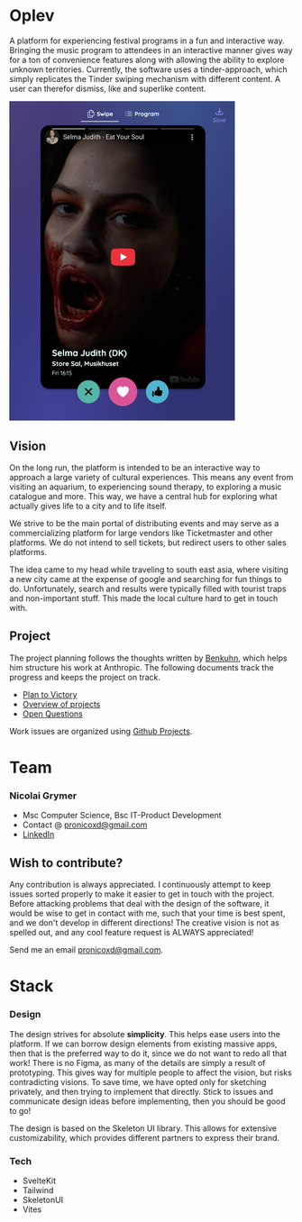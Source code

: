 # Oplev

A platform for experiencing festival programs in a fun and interactive way. Bringing the music program to attendees in an interactive manner gives way for a ton of convenience features along with allowing the ability to explore unknown territories. Currently, the software uses a tinder-approach, which simply replicates the Tinder swiping mechanism with different content. A user can therefor dismiss, like and superlike content.

<img src="docs/img/preview.png" alt="Early version of prototype" width="400">

## Vision

On the long run, the platform is intended to be an interactive way to approach a large variety of cultural experiences. This means any event from visiting an aquarium, to experiencing sound therapy, to exploring a music catalogue and more. This way, we have a central hub for exploring what actually gives life to a city and to life itself.

We strive to be the main portal of distributing events and may serve as a commercializing platform for large vendors like Ticketmaster and other platforms. We do not intend to sell tickets, but redirect users to other sales platforms.

The idea came to my head while traveling to south east asia, where visiting a new city came at the expense of google and searching for fun things to do. Unfortunately, search and results were typically filled with tourist traps and non-important stuff. This made the local culture hard to get in touch with.

## Project

The project planning follows the thoughts written by [Benkuhn](https://www.benkuhn.net/pjm/), which helps him structure his work at Anthropic. The following documents track the progress and keeps the project on track.

- [Plan to Victory](./docs/plan-to-victory.md)
- [Overview of projects](./docs/projects.md)
- [Open Questions](./docs/open-questions.md)

Work issues are organized using [Github Projects](https://github.com/users/Grymse/projects/4).

# Team

### Nicolai Grymer

- Msc Computer Science, Bsc IT-Product Development
- Contact @ pronicoxd@gmail.com
- [LinkedIn](https://www.linkedin.com/in/nicolai-grymer-178846201/)

## Wish to contribute?

Any contribution is always appreciated. I continuously attempt to keep issues sorted properly to make it easier to get in touch with the project. Before attacking problems that deal with the design of the software, it would be wise to get in contact with me, such that your time is best spent, and we don't develop in different directions! The creative vision is not as spelled out, and any cool feature request is ALWAYS appreciated!

Send me an email pronicoxd@gmail.com.

# Stack

### Design

The design strives for absolute **simplicity**. This helps ease users into the platform. If we can borrow design elements from existing massive apps, then that is the preferred way to do it, since we do not want to redo all that work! There is no Figma, as many of the details are simply a result of prototyping. This gives way for multiple people to affect the vision, but risks contradicting visions. To save time, we have opted only for sketching privately, and then trying to implement that directly. Stick to issues and communicate design ideas before implementing, then you should be good to go!

The design is based on the Skeleton UI library. This allows for extensive customizability, which provides different partners to express their brand.

### Tech

- SvelteKit
- Tailwind
- SkeletonUI
- Vites
